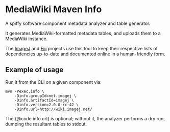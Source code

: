 # MediaWiki Maven Info #

A spiffy software component metadata analyzer and table generator.

It generates MediaWiki-formatted metadata tables, and uploads them to a
MediaWiki instance.

The [ImageJ](http://imagej.net/) and [Fiji](http://fiji.sc/) projects use this
tool to keep their respective lists of dependencies up-to-date and documented
online in a human-friendly form.

## Example of usage ##

Run it from the CLI on a given component via:

    mvn -Pexec,info \
        -Dinfo.groupId=net.imagej \
        -Dinfo.artifactId=imagej \
        -Dinfo.version=2.0.0-rc-42 \
        -Dinfo.url=http://wiki.imagej.net/

The {@code info.url} is optional; without it, the analyzer performs a dry run,
dumping the resultant tables to stdout.
